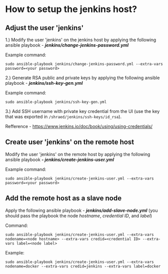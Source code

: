 # How to setup the jenkins host?
## Adjust the user 'jenkins'

1.) Modify the user 'jenkins' on the jenkins host by applying the following ansible playbook - ***jenkins/change-jenkins-password.yml***

Example command:

    sudo ansible-playbook jenkins/change-jenkins-password.yml --extra-vars password=<your password>

2.) Generate RSA public and private keys by applying the following ansible playbook - ***jenkins/ssh-key-gen.yml***

Example command:

    sudo ansible-playbook jenkins/ssh-key-gen.yml

3.) Add SSH username with private key credential from the UI (use the key that was exported in `/shraed/jenkins/ssh-keys/id_rsa`).

Refference - https://www.jenkins.io/doc/book/using/using-credentials/

## Create user 'jenkins' on the remote host

Modify the user 'jenkins' on the remote host by applying the following ansible playbook ***- jenkins/create-jenkins-user.yml***

Example command:

    sudo ansible-playbook jenkins/create-jenkins-user.yml --extra-vars password=<your password>
    
## Add the remote host as a slave node

Apply the following ansible playbook - ***jenkins/add-slave-node.yml*** (you should pass the playbook the node *hostname*, *credential ID*, and *label*)

Command:

    sudo ansible-playbook jenkins/create-jenkins-user.yml --extra-vars nodename=<node hostname> --extra-vars credid=<credential ID> --extra-vars label=<node label>

Example:

    sudo ansible-playbook jenkins/create-jenkins-user.yml --extra-vars nodename=docker --extra-vars credid=jenkins --extra-vars label=docker
